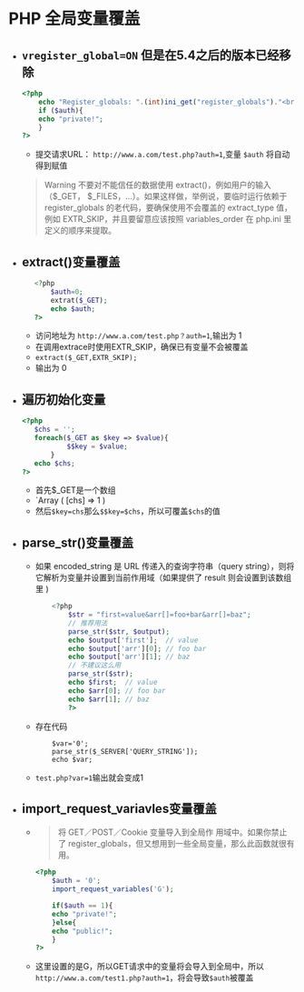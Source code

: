 #   PHP 全局变量覆盖

-  ##    `vregister_global=ON`  但是在5.4之后的版本已经移除
    ```php
    <?php
        echo "Register_globals: ".(int)ini_get("register_globals")."<br/>";
        if ($auth){
        echo "private!";
        }
    ?>
    ```
    -  提交请求URL： `http://www.a.com/test.php?auth=1`,变量 `$auth` 将自动得到赋值
    >Warning
    不要对不能信任的数据使用 extract()，例如用户的输入（$_GET， $_FILES，...）。如果这样做，举例说，要临时运行依赖于 register_globals 的老代码，要确保使用不会覆盖的 extract_type 值，例如 EXTR_SKIP，并且要留意应该按照 variables_order 在 php.ini 里 定义的顺序来提取。
-   ##  extract()变量覆盖
     ```php
        <?php
            $auth=0;
            extrat($_GET);
            echo $auth;
        ?>
    ```
    -   访问地址为 `http://www.a.com/test.php？auth=1`,输出为 1
    -   在调用extrace时使用EXTR_SKIP，确保已有变量不会被覆盖
    -   `extract($_GET,EXTR_SKIP);`
    -   输出为 0
-   ##  遍历初始化变量
     ```php
     <?php
        $chs = '';
        foreach($_GET as $key => $value){
                $$key = $value;
            }
        echo $chs;
    ?>
     ```
    -  首先$_GET是一个数组
    -  `Array ( [chs] => 1 )
    -  然后`$key=chs`那么`$$key=$chs`，所以可覆盖`$chs`的值
-  ##   parse_str()变量覆盖
    -  如果 encoded_string 是 URL 传递入的查询字符串（query string），则将它解析为变量并设置到当前作用域（如果提供了 result 则会设置到该数组里 )
        ```php
            <?php
                $str = "first=value&arr[]=foo+bar&arr[]=baz";
                // 推荐用法
                parse_str($str, $output);
                echo $output['first'];  // value
                echo $output['arr'][0]; // foo bar
                echo $output['arr'][1]; // baz
                // 不建议这么用
                parse_str($str);
                echo $first;  // value
                echo $arr[0]; // foo bar
                echo $arr[1]; // baz
                ?>
        ```
    -   存在代码
        ```<?php
            $var='0';
            parse_str($_SERVER['QUERY_STRING']);
            echo $var;
        ```
    -   `test.php?var=1`输出就会变成1

-   ##  import_request_variavles变量覆盖
    -   >将 GET／POST／Cookie 变量导入到全局作  用域中。如果你禁止了 register_globals，但又想用到一些全局变量，那么此函数就很有用。
        ```php
        <?php
            $auth = '0';
            import_request_variables('G');

            if($auth == 1){
            echo "private!";
            }else{
            echo "public!";
            }
        ?>
        ```
    -    这里设置的是G，所以GET请求中的变量将会导入到全局中，所以`http://www.a.com/test1.php?auth=1`，将会导致`$auth`被覆盖    
